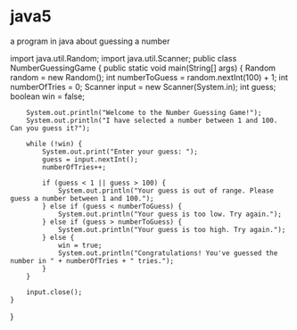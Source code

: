 # java5
a program in java about guessing a number 

import java.util.Random;
import java.util.Scanner;
public class NumberGuessingGame {
    public static void main(String[] args) {
        Random random = new Random();
        int numberToGuess = random.nextInt(100) + 1;
        int numberOfTries = 0;
        Scanner input = new Scanner(System.in);
        int guess;
        boolean win = false;

        System.out.println("Welcome to the Number Guessing Game!");
        System.out.println("I have selected a number between 1 and 100. Can you guess it?");

        while (!win) {
            System.out.print("Enter your guess: ");
            guess = input.nextInt();
            numberOfTries++;

            if (guess < 1 || guess > 100) {
                System.out.println("Your guess is out of range. Please guess a number between 1 and 100.");
            } else if (guess < numberToGuess) {
                System.out.println("Your guess is too low. Try again.");
            } else if (guess > numberToGuess) {
                System.out.println("Your guess is too high. Try again.");
            } else {
                win = true;
                System.out.println("Congratulations! You've guessed the number in " + numberOfTries + " tries.");
            }
        }

        input.close();
    }
}
